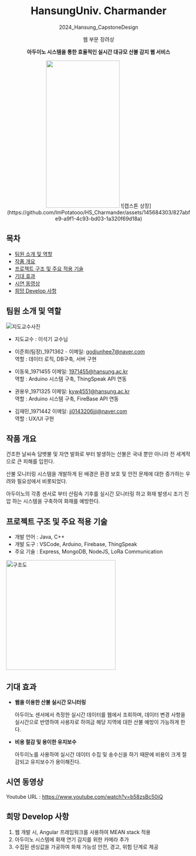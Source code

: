 <div align="center">

# HansungUniv. Charmander
2024_Hansung_CapstoneDesign

 웹 부문 장려상<br>

 **아두이노 시스템을 통한 효율적인 실시간 대규모 산불 감지 웹 서비스**


<img src="[이미지주소.png](https://github.com/ImPotatooo/HS_Charmander/assets/145684303/827abfe9-a9f1-4c93-bd03-1a320f69d18a)" width="200" height="400"/>
![캡스톤 상장](https://github.com/ImPotatooo/HS_Charmander/assets/145684303/827abfe9-a9f1-4c93-bd03-1a320f69d18a)

</div>

## 목차

 - [팀원 소개 및 역할](#팀원-소개-및-역할)
 - [작품 개요](#작품-개요)
 - [프로젝트 구조 및 주요 적용 기술](#프로젝트-구조-및-주요-적용-기술)
 - [기대 효과](#기대-효과)
 - [시연 동영상](#시연-동영상)
 - [희망 Develop 사항](#희망-Develop-사항)

## 팀원 소개 및 역할

![지도교수사진](https://github.com/ImPotatooo/HS_Charmander/assets/145684303/f0b36e17-b475-4e5c-84d6-46160fd40e67)

* 지도교수 : 이석기 교수님

* 이준희(팀장)_1971362 - 이메일: godjunhee7@naver.com 
<br> 역할 : 데이터 로직, DB구축, 서버 구현

* 이동욱_1971455 이메일: 1971455@hansung.ac.kr
<br> 역할 : Arduino 시스템 구축, ThingSpeak API 연동 

* 권용우_1971325 이메일: kyw4551@hansung.ac.kr
<br> 역할 : Arduino 시스템 구축, FireBase API 연동 

* 김재민_1971442 이메일: jj0143206jjj@naver.com
<br> 역할 : UX/UI 구현


## 작품 개요

건조한 날씨속 담뱃불 및 자연 발화로 부터 발생하는 산불은 국내 뿐만 아니라 전 세계적으로 큰 피해를 입힌다. <br>

산불 모니터링 시스템을 개발하게 된 배경은 환경 보호 및 안전 문제에 대한 증가하는 우려와 필요성에서 비롯되었다.  <br>

아두이노의 각종 센서로 부터 산림속 기후를 실시간 모니터링 하고 화재 발생시 조기 진압 하는 시스템을 구축하여 화재를 예방한다. <br>

## 프로젝트 구조 및 주요 적용 기술

* 개발 언어 : Java, C++
* 개발 도구 : VSCode, Arduino, Firebase, ThingSpeak
* 주요 기술 : Express, MongoDB, NodeJS, LoRa Communication


<img width="298" alt="구조도" src="https://github.com/ImPotatooo/HS_Charmander/assets/145684303/73202da8-b819-488e-a185-70d40a37d6f5">

## 기대 효과


- **웹을 이용한 산불 실시간 모니터링**
 
  아두이노 센서에서 측정한 실시간 데이터를 웹에서 조회하며, 데이터 변경 사항을 실시간으로 반영하여 사용자로 하여금 해당 지역에 대한 산불 예방이 가능하게 한다.

- **비용 절감 및 용이한 유지보수**
  
  아두이노를 사용하여 실시간 데이터 수집 및 송수신을 하기 때문에 비용이 크게 절감되고 유지보수가 용이해진다.  

## 시연 동영상

Youtube URL : https://www.youtube.com/watch?v=b58zsBc50iQ

## 희망 Develop 사항

1. 웹 개발 시, Angular 프레임워크를 사용하여 MEAN stack 적용
2. 아두이노 시스템에 화재 연기 감지를 위한 카메라 추가
3. 수집된 센싱값을 가공하여 화재 가능성 안전, 경고, 위험 단계로 제공
